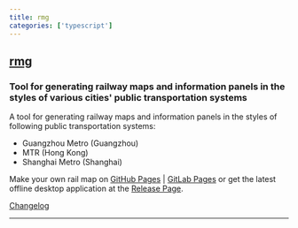 ```yaml
---
title: rmg
categories: ['typescript']
---
```

## [rmg](https://github.com/railmapgen/rmg)

### Tool for generating railway maps and information panels in the styles of various cities' public transportation systems


A tool for generating railway maps and information panels in the styles of following public transportation systems:

- Guangzhou Metro (Guangzhou)
- MTR (Hong Kong)
- Shanghai Metro (Shanghai)

Make your own rail map on [GitHub Pages](https://wongchito.github.io/RailMapGenerator) | [GitLab Pages](https://chitowong.gitlab.io/RailMapGenerator) or get the latest offline desktop application at the [Release Page](https://github.com/railmapgen/rmg/releases).

[Changelog](https://github.com/railmapgen/rmg/wiki/Change-Log)

---
